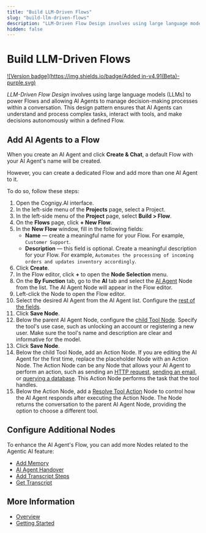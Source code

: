 ```yaml
---
title: "Build LLM-Driven Flows"
slug: "build-llm-driven-flows"
description: "LLM-Driven Flow Design involves using large language models (LLMs) to power Flows and decision-making processes within a Project. This design pattern ensures that AI Agents can understand and process complex tasks, interact with tools, and make decisions autonomously within a defined Flow."
hidden: false
---
```


# Build LLM-Driven Flows

[![Version badge](https://img.shields.io/badge/Added in-v4.91(Beta)-purple.svg)](../../../release-notes/4.91.md)

_LLM-Driven Flow Design_ involves using large language models (LLMs) to power Flows and allowing AI Agents to manage decision-making processes within a conversation. This design pattern ensures that AI Agents can understand and process complex tasks, interact with tools, and make decisions autonomously within a defined Flow.

## Add AI Agents to a Flow

When you create an AI Agent and click **Create & Chat**, a default Flow with your AI Agent's name will be created.

However, you can create a dedicated Flow and add more than one AI Agent to it.

To do so, follow these steps:

1. Open the Cognigy.AI interface.
2. In the left-side menu of the **Projects** page, select a Project.
3. In the left-side menu of the **Project** page, select **Build > Flow**.
4. On the **Flows** page, click **+ New Flow**.
5. In the **New Flow** window, fill in the following fields:
    - **Name** — create a meaningful name for your Flow. For example, `Customer Support`.
    - **Description** — this field is optional. Create a meaningful description for your Flow. For example, `Automates the processing of incoming orders and updates inventory accordingly`.
6. Click **Create**.
7. In the Flow editor, click **+** to open the **Node Selection** menu.
8. On the **By Function** tab, go to the **AI** tab and select the [AI Agent](../../build/node-reference/ai/ai-agent.md) Node from the list. The AI Agent Node will appear in the Flow editor.
9. Left-click the Node to open the Flow editor.
10. Select the desired AI Agent from the AI Agent list. Configure the [rest of the fields](../../build/node-reference/ai/ai-agent.md#ai-agent-settings).
11. Click **Save Node**.
12. Below the parent AI Agent Node, configure the [child Tool Node](../../build/node-reference/ai/ai-agent.md#ai-agent-tool-settings). Specify the tool's use case, such as unlocking an account or registering a new user. Make sure the tool's name and description are clear and informative for the model.
13. Click **Save Node**.
14. Below the child Tool Node, add an Action Node. If you are editing the AI Agent for the first time, replace the placeholder Node with an Action Node. The Action Node can be any Node that allows your AI Agent to perform an action, such as sending an [HTTP request](../../build/node-reference/service/http-request.md), [sending an email](../../build/node-reference/data/email-notification.md), or [querying a database](../../build/node-reference/service/mongo-db.md). This Action Node performs the task that the tool handles.
15. Below the Action Node, add a [Resolve Tool Action](../../build/node-reference/ai/resolve-tool-action.md) Node to control how the AI Agent responds after executing the Action Node. The Node returns the conversation to the parent AI Agent Node, providing the option to choose a different tool.

## Configure Additional Nodes

To enhance the AI Agent's Flow, you can add more Nodes related to the Agentic AI feature:

- [Add Memory](../../build/node-reference/analytics/add-memory.md)
- [AI Agent Handover](../../build/node-reference/ai/ai-agent-handover.md)
- [Add Transcript Steps](../../build/node-reference/service/add-transcript-steps.md)
- [Get Transcript](../../build/node-reference/service/get-transcript.md)

## More Information

- [Overview](overview.md)
- [Getting Started](getting-started.md)